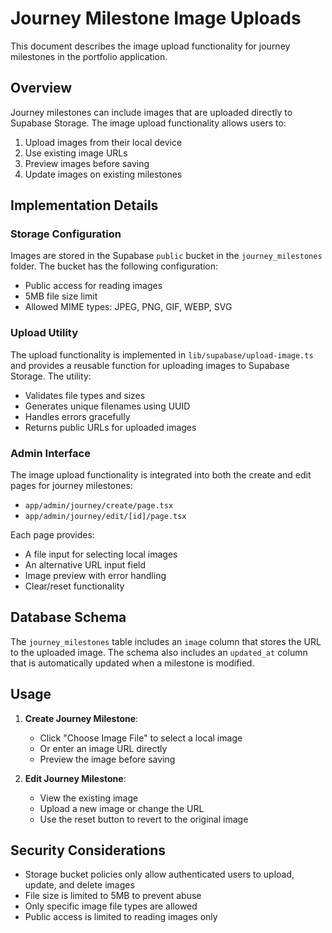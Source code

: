 # Journey Milestone Image Uploads

This document describes the image upload functionality for journey milestones in the portfolio application.

## Overview

Journey milestones can include images that are uploaded directly to Supabase Storage. The image upload functionality allows users to:

1. Upload images from their local device
2. Use existing image URLs
3. Preview images before saving
4. Update images on existing milestones

## Implementation Details

### Storage Configuration

Images are stored in the Supabase `public` bucket in the `journey_milestones` folder. The bucket has the following configuration:

- Public access for reading images
- 5MB file size limit
- Allowed MIME types: JPEG, PNG, GIF, WEBP, SVG

### Upload Utility

The upload functionality is implemented in `lib/supabase/upload-image.ts` and provides a reusable function for uploading images to Supabase Storage. The utility:

- Validates file types and sizes
- Generates unique filenames using UUID
- Handles errors gracefully
- Returns public URLs for uploaded images

### Admin Interface

The image upload functionality is integrated into both the create and edit pages for journey milestones:

- `app/admin/journey/create/page.tsx`
- `app/admin/journey/edit/[id]/page.tsx`

Each page provides:

- A file input for selecting local images
- An alternative URL input field
- Image preview with error handling
- Clear/reset functionality

## Database Schema

The `journey_milestones` table includes an `image` column that stores the URL to the uploaded image. The schema also includes an `updated_at` column that is automatically updated when a milestone is modified.

## Usage

1. **Create Journey Milestone**:
   - Click "Choose Image File" to select a local image
   - Or enter an image URL directly
   - Preview the image before saving

2. **Edit Journey Milestone**:
   - View the existing image
   - Upload a new image or change the URL
   - Use the reset button to revert to the original image

## Security Considerations

- Storage bucket policies only allow authenticated users to upload, update, and delete images
- File size is limited to 5MB to prevent abuse
- Only specific image file types are allowed
- Public access is limited to reading images only 